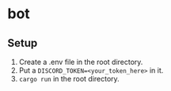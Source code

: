# bot

## Setup
1. Create a .env file in the root directory.
2. Put a `DISCORD_TOKEN=<your_token_here>` in it.
3. `cargo run` in the root directory.
